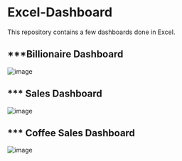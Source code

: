 # Excel-Dashboard

This repository contains a few dashboards done in Excel.

## ***Billionaire Dashboard

![image](https://github.com/user-attachments/assets/f3f43fb7-480a-4a7a-a060-059bb0c00547)

## *** Sales Dashboard

![image](https://github.com/user-attachments/assets/84839740-70a6-4972-84dd-c3a54bc0a77e)

## *** Coffee Sales Dashboard

![image](https://github.com/user-attachments/assets/38703d36-14ec-45c8-88a1-8ce39cf949ed)








